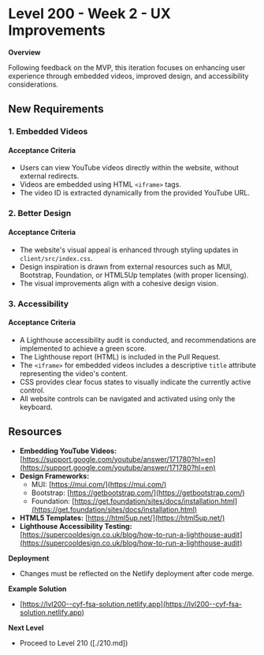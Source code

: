# Level 200 - Week 2 - UX Improvements

**Overview**

Following feedback on the MVP, this iteration focuses on enhancing user experience through embedded videos, improved design, and accessibility considerations.

## New Requirements

### 1. Embedded Videos

#### Acceptance Criteria

- Users can view YouTube videos directly within the website, without external redirects.
- Videos are embedded using HTML `<iframe>` tags.
- The video ID is extracted dynamically from the provided YouTube URL.

### 2. Better Design

#### Acceptance Criteria

- The website's visual appeal is enhanced through styling updates in `client/src/index.css`.
- Design inspiration is drawn from external resources such as MUI, Bootstrap, Foundation, or HTML5Up templates (with proper licensing).
- The visual improvements align with a cohesive design vision.

### 3. Accessibility

#### Acceptance Criteria

- A Lighthouse accessibility audit is conducted, and recommendations are implemented to achieve a green score.
- The Lighthouse report (HTML) is included in the Pull Request.
- The `<iframe>` for embedded videos includes a descriptive `title` attribute representing the video's content.
- CSS provides clear focus states to visually indicate the currently active control.
- All website controls can be navigated and activated using only the keyboard.

## Resources

- **Embedding YouTube Videos:** [https://support.google.com/youtube/answer/171780?hl=en](https://support.google.com/youtube/answer/171780?hl=en)
- **Design Frameworks:**
  - MUI: [https://mui.com/](https://mui.com/)
  - Bootstrap: [https://getbootstrap.com/](https://getbootstrap.com/)
  - Foundation: [https://get.foundation/sites/docs/installation.html](https://get.foundation/sites/docs/installation.html)
- **HTML5 Templates:** [https://html5up.net/](https://html5up.net/)
- **Lighthouse Accessibility Testing:** [https://supercooldesign.co.uk/blog/how-to-run-a-lighthouse-audit](https://supercooldesign.co.uk/blog/how-to-run-a-lighthouse-audit)

**Deployment**

- Changes must be reflected on the Netlify deployment after code merge.

**Example Solution**

- [https://lvl200--cyf-fsa-solution.netlify.app](https://lvl200--cyf-fsa-solution.netlify.app)

**Next Level**

- Proceed to Level 210 ([./210.md])

